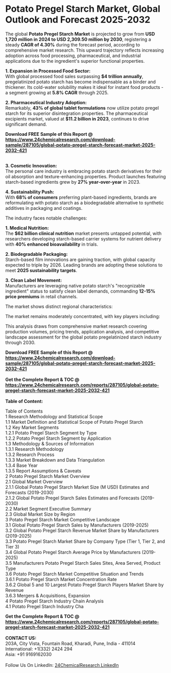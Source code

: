 <h1>Potato Pregel Starch Market, Global Outlook and Forecast 2025-2032</h1><p>The global <strong>Potato Pregel Starch Market</strong> is projected to grow from <strong>USD 1,720 million in 2024 to USD 2,309.50 million by 2030</strong>, registering a steady <strong>CAGR of 4.30%</strong> during the forecast period, according to comprehensive market research. This upward trajectory reflects increasing adoption across food processing, pharmaceutical, and industrial applications due to the ingredient's superior functional properties.</p><p><strong>1. Expansion in Processed Food Sector:</strong><br>
With global processed food sales surpassing <strong>$4 trillion annually</strong>, pregelatinized potato starch has become indispensable as a binder and thickener. Its cold-water solubility makes it ideal for instant food products - a segment growing at <strong>5.8% CAGR</strong> through 2025.</p><p><strong>2. Pharmaceutical Industry Adoption:</strong><br>
Remarkably, <strong>43% of global tablet formulations</strong> now utilize potato pregel starch for its superior disintegration properties. The pharmaceutical excipients market, valued at <strong>$11.2 billion in 2023</strong>, continues to drive significant demand.</p><div><b>Download FREE Sample of this Report @ 
            <a href="https://www.24chemicalresearch.com/download-sample/287105/global-potato-pregel-starch-forecast-market-2025-2032-421">
            https://www.24chemicalresearch.com/download-sample/287105/global-potato-pregel-starch-forecast-market-2025-2032-421</a></b></div><br><p><strong>3. Cosmetic Innovation:</strong><br>
The personal care industry is embracing potato starch derivatives for their oil absorption and texture-enhancing properties. Product launches featuring starch-based ingredients grew by <strong>27% year-over-year</strong> in 2023.</p><p><strong>4. Sustainability Push:</strong><br>
With <strong>68% of consumers</strong> preferring plant-based ingredients, brands are reformulating with potato starch as a biodegradable alternative to synthetic additives in packaging and coatings.</p><p>The industry faces notable challenges:</p><p><strong>1. Medical Nutrition:</strong><br>
The <strong>$62 billion clinical nutrition</strong> market presents untapped potential, with researchers developing starch-based carrier systems for nutrient delivery with <strong>40% enhanced bioavailability</strong> in trials.</p><p><strong>2. Biodegradable Packaging:</strong><br>
Starch-based film innovations are gaining traction, with global capacity expected to triple by 2026. Leading brands are adopting these solutions to meet <strong>2025 sustainability targets</strong>.</p><p><strong>3. Clean Label Movement:</strong><br>
Manufacturers are leveraging native potato starch's "recognizable ingredient" status to satisfy clean label demands, commanding <strong>12-15% price premiums</strong> in retail channels.</p><p>The market shows distinct regional characteristics:</p><p>The market remains moderately concentrated, with key players including:</p><p>This analysis draws from comprehensive market research covering production volumes, pricing trends, application analysis, and competitive landscape assessment for the global potato pregelatinized starch industry through 2030.</p><div><b>Download FREE Sample of this Report @ 
            <a href="https://www.24chemicalresearch.com/download-sample/287105/global-potato-pregel-starch-forecast-market-2025-2032-421">
            https://www.24chemicalresearch.com/download-sample/287105/global-potato-pregel-starch-forecast-market-2025-2032-421</a></b></div><br><div><b>Get the Complete Report & TOC @ 
            <a href="https://www.24chemicalresearch.com/reports/287105/global-potato-pregel-starch-forecast-market-2025-2032-421">
            https://www.24chemicalresearch.com/reports/287105/global-potato-pregel-starch-forecast-market-2025-2032-421</a></b></div><br>
            <b>Table of Content:</b><p>Table of Contents<br />
1 Research Methodology and Statistical Scope<br />
1.1 Market Definition and Statistical Scope of Potato Pregel Starch<br />
1.2 Key Market Segments<br />
1.2.1 Potato Pregel Starch Segment by Type<br />
1.2.2 Potato Pregel Starch Segment by Application<br />
1.3 Methodology & Sources of Information<br />
1.3.1 Research Methodology<br />
1.3.2 Research Process<br />
1.3.3 Market Breakdown and Data Triangulation<br />
1.3.4 Base Year<br />
1.3.5 Report Assumptions & Caveats<br />
2 Potato Pregel Starch Market Overview<br />
2.1 Global Market Overview<br />
2.1.1 Global Potato Pregel Starch Market Size (M USD) Estimates and Forecasts (2019-2030)<br />
2.1.2 Global Potato Pregel Starch Sales Estimates and Forecasts (2019-2030)<br />
2.2 Market Segment Executive Summary<br />
2.3 Global Market Size by Region<br />
3 Potato Pregel Starch Market Competitive Landscape<br />
3.1 Global Potato Pregel Starch Sales by Manufacturers (2019-2025)<br />
3.2 Global Potato Pregel Starch Revenue Market Share by Manufacturers (2019-2025)<br />
3.3 Potato Pregel Starch Market Share by Company Type (Tier 1, Tier 2, and Tier 3)<br />
3.4 Global Potato Pregel Starch Average Price by Manufacturers (2019-2025)<br />
3.5 Manufacturers Potato Pregel Starch Sales Sites, Area Served, Product Type<br />
3.6 Potato Pregel Starch Market Competitive Situation and Trends<br />
3.6.1 Potato Pregel Starch Market Concentration Rate<br />
3.6.2 Global 5 and 10 Largest Potato Pregel Starch Players Market Share by Revenue<br />
3.6.3 Mergers & Acquisitions, Expansion<br />
4 Potato Pregel Starch Industry Chain Analysis<br />
4.1 Potato Pregel Starch Industry Cha</p><div><b>Get the Complete Report & TOC @ 
            <a href="https://www.24chemicalresearch.com/reports/287105/global-potato-pregel-starch-forecast-market-2025-2032-421">
            https://www.24chemicalresearch.com/reports/287105/global-potato-pregel-starch-forecast-market-2025-2032-421</a></b></div><br><b>CONTACT US:</b><br>
            203A, City Vista, Fountain Road, Kharadi, Pune, India - 411014<br>
            International: +1(332) 2424 294<br>
            Asia: +91 9169162030 <br><br>
            Follow Us On LinkedIn: <a href="https://www.linkedin.com/company/24chemicalresearch/">24ChemicalResearch LinkedIn</a>